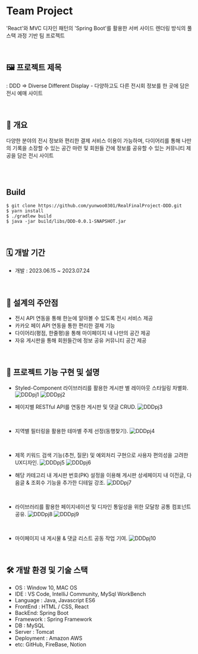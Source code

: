 # Team Project
'React'와 MVC 디자인 패턴의 'Spring Boot'를 활용한 서버 사이드 렌더링 방식의 풀스택 과정 기반 팀 프로젝트

</br>

## 🖼️ 프로젝트 제목
: DDD ⇒ Diverse Different Display - 다양하고도 다른 전시회 정보를 한 곳에 담은 전시 예매 사이트

</br>

## 📖 개요
다양한 분야의 전시 정보와 편리한 결제 서비스 이용이 가능하며, 다이어리를 통해 나만의 기록을 소장할 수 있는 공간 마련 및 회원들 간에 정보를 공유할 수 있는 커뮤니티 제공을 담은 전시 사이트

</br>
</br>

## Build

```
$ git clone https://github.com/yunwoo0301/RealFinalProject-DDD.git
$ yarn install
$ ./gradlew build
$ java -jar build/libs/DDD-0.0.1-SNAPSHOT.jar 
```

</br>

## 🗓️ 개발 기간
- 개발 : 2023.06.15 ~ 2023.07.24

</br>

## 📍 설계의 주안점 
- 전시 API 연동을 통해 한눈에 알아볼 수 있도록 전시 서비스 제공
- 카카오 페이 API 연동을 통한 편리한 결제 기능
- 다이어리(평점, 한줄평)을 통해 마이페이지 내 나만의 공간 제공
- 자유 게시판을 통해 회원들간에 정보 공유 커뮤니티 공간 제공

</br>
  
## 🎀 프로젝트 기능 구현 및 설명
- Styled-Component 라이브러리를 활용한 게시판 별 레이아웃 스타일링 차별화.
![DDDpj1](https://github.com/yunwoo0301/portfolio/assets/121915009/66b482c9-428c-4d5c-a90e-b3df4f083884)
![DDDpj2](https://github.com/yunwoo0301/portfolio/assets/121915009/e04f5297-f93e-4963-b14a-529fdbb56694)

- 페이지별 RESTful API를 연동한 게시판 및 댓글 CRUD.
![DDDpj3](https://github.com/yunwoo0301/portfolio/assets/121915009/e84664bc-0e9e-498f-9360-e991a40d3b5b)

</br>

- 지역별 필터링을 활용한 테마별 주제 선정(동행찾기).
![DDDpj4](https://github.com/yunwoo0301/portfolio/assets/121915009/180e2cc3-baaf-436e-85e3-1eb856000c15)

</br>

- 제목 키워드 검색 기능(추천, 질문) 및 예외처리 구현으로 사용자 편의성을 고려한 UX디자인.
![DDDpj5](https://github.com/yunwoo0301/portfolio/assets/121915009/dd24ed83-5e65-4bde-b8cc-5edc4fd73bad)
![DDDpj6](https://github.com/yunwoo0301/portfolio/assets/121915009/a15e8d79-1c3d-4082-8d56-3b5f29100847)

- 해당 카테고리 내 게시판 번호(PK) 설정을 이용해 게시판 상세페이지 내 이전글, 다음글 & 조회수 기능을 추가한 디테일 강조.
![DDDpj7](https://github.com/yunwoo0301/portfolio/assets/121915009/91f1c0dc-b79a-4216-9083-eb6e9d31e1f1)

</br>

- 라이브러리를 활용한 페이지네이션 및 디자인 통일성을 위한 모달창 공통 컴포넌트 공유.
![DDDpj8](https://github.com/yunwoo0301/portfolio/assets/121915009/e8aa5d47-707e-4255-8f2d-caf42ab895b1)
![DDDpj9](https://github.com/yunwoo0301/portfolio/assets/121915009/b9fdcff4-2804-4d3c-b397-e086dcc628bf)

</br>

- 마이페이지 내 게시물 & 댓글 리스트 공동 작업 기여.
![DDDpj10](https://github.com/yunwoo0301/portfolio/assets/121915009/bd335baf-9a38-4da3-91e1-b6518c8635e5)

</br>


  


## :hammer_and_wrench: 개발 환경 및 기술 스택
- OS : Window 10, MAC OS
- IDE : VS Code, IntelliJ Community, MySql WorkBench
- Language : Java, Javascript ES6
- FrontEnd : HTML / CSS, React
- BackEnd: Spring Boot
- Framework : Spring Framework
- DB : MySQL
- Server : Tomcat
- Deployment : Amazon AWS
- etc: GitHub, FireBase, Notion
